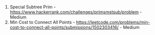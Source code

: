 1. Special Subtree Prim - https://www.hackerrank.com/challenges/primsmstsub/problem - Medium
2. Min Cost to Connect All Points - https://leetcode.com/problems/min-cost-to-connect-all-points/submissions/1502303416/ - Medium
